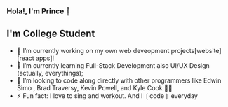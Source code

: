 ### Hola!, I'm Prince 👋

## I'm College Student

- 🔭 I’m currently working on my own web deveopment projects[website][react apps]!
- 🌱 I’m currently learning Full-Stack Development also UI/UX Design (actually, everythings);
- 👯 I’m looking to code along directly with other programmers like Edwin Simo , Brad Traversy, Kevin Powell, and Kyle Cook 🤩🤣
- ⚡ Fun fact: I love to sing and workout. And I ❲code❳ everyday

<br/>
<br/>

[website]: https://princesp.github.io/prince-slangindpage/
[instagram]: https://www.instagram.comjavascript_programmer/
[github]: https://github.com/PrinceSP/
[facebook]: https://www.facebook.com/121034026a2603
